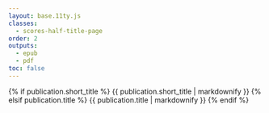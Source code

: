 ```yaml
---
layout: base.11ty.js
classes:
  - scores-half-title-page
order: 2
outputs:
  - epub
  - pdf
toc: false
---
```


<section class="scores-half-title">

{% if publication.short_title %}
  {{ publication.short_title | markdownify }}
{% elsif publication.title %}
  {{ publication.title | markdownify }}
{% endif %}

</section>

